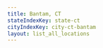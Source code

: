 ```yaml
---
title: Bantam, CT
stateIndexKey: state-ct
cityIndexKey: city-ct-bantam
layout: list_all_locations
---
```

